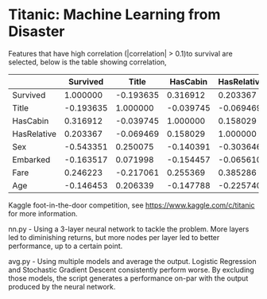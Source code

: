 # Titanic: Machine Learning from Disaster

Features that have high correlation (|correlation| > 0.1)to survival are selected, below is the table showing correlation,

|             | Survived  | Title     | HasCabin     | HasRelative | Sex       | Embarked  | Fare      | Age       |
| ----------- | --------- | --------- | ------------ | ----------- | --------- | --------- | --------- | --------- |
| Survived    | 1.000000  | -0.193635 | 0.316912     | 0.203367    | -0.543351 | -0.163517 | 0.246223  | -0.146453 |
| Title       | -0.193635 | 1.000000  | -0.039745    | -0.069469   | 0.250075  | 0.071998  | -0.217061 | 0.206339  |
| HasCabin    | 0.316912  | -0.039745 | 1.000000     | 0.158029    | -0.140391 | -0.154457 | 0.255369  | -0.147788 | 
| HasRelative | 0.203367  | -0.069469 | 0.158029     | 1.000000    | -0.303646 | -0.065610 | 0.385286  | -0.225740 |
| Sex         | -0.543351 | 0.250075  | -0.140391    | -0.303646   | 1.000000  | 0.104057  | -0.213996 | 0.118330  |
| Embarked    | -0.163517 | 0.071998  | -0.154457    | -0.065610   | 0.104057  | 1.000000  | -0.275861 | 0.247199  |
| Fare        | 0.246223  | -0.217061 | 0.255369     | 0.385286    | -0.213996 | -0.275861 | 1.000000  | -0.886794 |
| Age         | -0.146453 | 0.206339  | -0.147788    | -0.225740   | 0.118330  | 0.247199  | -0.886794 | 1.000000  |

Kaggle foot-in-the-door competition, see https://www.kaggle.com/c/titanic for more information.

nn.py - Using a 3-layer neural network to tackle the problem. More layers led to diminishing returns, but more nodes per layer led to better performance, up to a certain point.

avg.py - Using multiple models and average the output. Logistic Regression and Stochastic Gradient Descent consistently perform worse. By excluding those models, the script generates a performance on-par with the output produced by the neural network.
